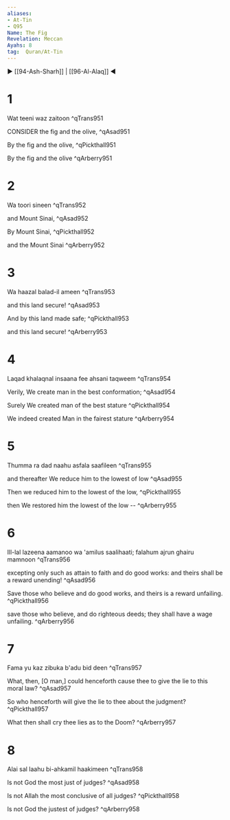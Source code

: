 ```yaml
---
aliases:
- At-Tin
- Q95
Name: The Fig
Revelation: Meccan
Ayahs: 8
tag:  Quran/At-Tin
---
```


▶ [[94-Ash-Sharh]] | [[96-Al-Alaq]] ◀

# 1

Wat teeni waz zaitoon ^qTrans951


CONSIDER the fig and the olive, ^qAsad951


By the fig and the olive, ^qPickthall951


By the fig and the olive ^qArberry951

# 2

Wa toori sineen ^qTrans952


and Mount Sinai, ^qAsad952


By Mount Sinai, ^qPickthall952


and the Mount Sinai ^qArberry952

# 3

Wa haazal balad-il ameen ^qTrans953


and this land secure! ^qAsad953


And by this land made safe; ^qPickthall953


and this land secure! ^qArberry953

# 4

Laqad khalaqnal insaana fee ahsani taqweem ^qTrans954


Verily, We create man in the best conformation; ^qAsad954


Surely We created man of the best stature ^qPickthall954


We indeed created Man in the fairest stature ^qArberry954

# 5

Thumma ra dad naahu asfala saafileen ^qTrans955


and thereafter We reduce him to the lowest of low ^qAsad955


Then we reduced him to the lowest of the low, ^qPickthall955


then We restored him the lowest of the low -- ^qArberry955

# 6

Ill-lal lazeena aamanoo wa 'amilus saalihaati; falahum ajrun ghairu mamnoon ^qTrans956


excepting only such as attain to faith and do good works: and theirs shall be a reward unending! ^qAsad956


Save those who believe and do good works, and theirs is a reward unfailing. ^qPickthall956


save those who believe, and do righteous deeds; they shall have a wage unfailing. ^qArberry956

# 7

Fama yu kaz zibuka b'adu bid deen ^qTrans957


What, then, [O man,] could henceforth cause thee to give the lie to this moral law? ^qAsad957


So who henceforth will give the lie to thee about the judgment? ^qPickthall957


What then shall cry thee lies as to the Doom? ^qArberry957

# 8

Alai sal laahu bi-ahkamil haakimeen ^qTrans958


Is not God the most just of judges? ^qAsad958


Is not Allah the most conclusive of all judges? ^qPickthall958


Is not God the justest of judges? ^qArberry958

